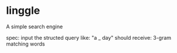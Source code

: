 linggle
=======

A simple search engine

spec:
input the structed query like: "a _ day"
should receive: 3-gram matching words